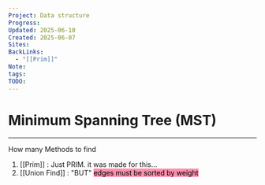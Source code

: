 ```yaml
---
Project: Data structure
Progress: 
Updated: 2025-06-10
Created: 2025-06-07
Sites: 
BackLinks:
  - "[[Prim]]"
Note: 
tags: 
TODO: 
---
```

# Minimum Spanning Tree (MST)
---
How many Methods to find
1. [[Prim]] : Just PRIM. it was made for this...
2. [[Union Find]] : "BUT" <mark style="background: #FF5582A6;">edges must be sorted by weight</mark>
